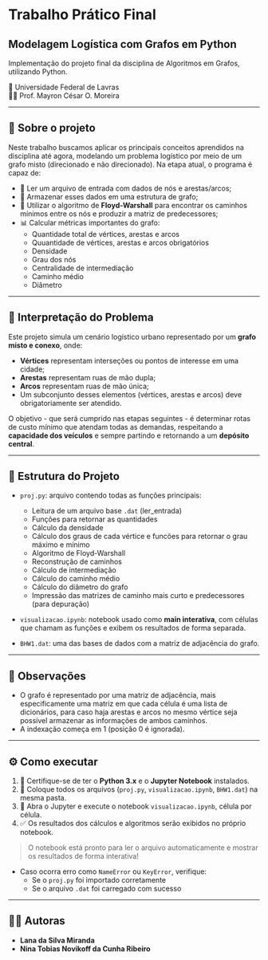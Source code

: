 # Trabalho Prático Final  
## Modelagem Logística com Grafos em Python

Implementação do projeto final da disciplina de Algoritmos em Grafos, utilizando Python.

📍 Universidade Federal de Lavras  
👨‍🏫 Prof. Mayron César O. Moreira  

---

## 🎯 Sobre o projeto

Neste trabalho buscamos aplicar os principais conceitos aprendidos na disciplina até agora, modelando um problema logístico por meio de um grafo misto (direcionado e não direcionado). Na etapa atual, o programa é capaz de:

- 📂 Ler um arquivo de entrada com dados de nós e arestas/arcos;
- 🧠 Armazenar esses dados em uma estrutura de grafo;
- 🧮 Utilizar o algoritmo de **Floyd-Warshall** para encontrar os caminhos mínimos entre os nós e produzir a matriz de predecessores;
- 📊 Calcular métricas importantes do grafo:
  - Quantidade total de vértices, arestas e arcos
  - Quuantidade de vértices, arestas e arcos obrigatórios
  - Densidade
  - Grau dos nós
  - Centralidade de intermediação
  - Caminho médio
  - Diâmetro

---

## 🧠 Interpretação do Problema

Este projeto simula um cenário logístico urbano representado por um **grafo misto e conexo**, onde:

- **Vértices** representam interseções ou pontos de interesse em uma cidade;
- **Arestas** representam ruas de mão dupla;
- **Arcos** representam ruas de mão única;
- Um subconjunto desses elementos (vértices, arestas e arcos) deve obrigatoriamente ser atendido.

O objetivo - que será cumprido nas etapas seguintes - é determinar rotas de custo mínimo que atendam todas as demandas, respeitando a **capacidade dos veículos** e sempre partindo e retornando a um **depósito central**.

---

## 📁 Estrutura do Projeto

- `proj.py`: arquivo contendo todas as funções principais:
  - Leitura de um arquivo base `.dat` (ler_entrada)
  - Funções para retornar as quantidades
  - Cálculo da densidade
  - Cálculo dos graus de cada vértice e funcões para retornar o grau máximo e mínimo
  - Algoritmo de Floyd-Warshall
  - Reconstrução de caminhos
  - Cálculo de intermediação
  - Cálculo do caminho médio
  - Cálculo do diâmetro do grafo
  - Impressão das matrizes de caminho mais curto e predecessores (para depuração)

- `visualizacao.ipynb`: notebook usado como **main interativa**, com células que chamam as funções e exibem os resultados de forma separada.

- `BHW1.dat`: uma das bases de dados com a matriz de adjacência do grafo.

---

## 🧠 Observações

- O grafo é representado por uma matriz de adjacência, mais especificamente uma matriz em que cada célula é uma lista de dicionários, para caso haja arestas e arcos no mesmo vértice seja possível armazenar as informações de ambos caminhos.
- A indexação começa em 1 (posição 0 é ignorada).

---

## ⚙️ Como executar

1. 🐍 Certifique-se de ter o **Python 3.x** e o **Jupyter Notebook** instalados.
2. 📁 Coloque todos os arquivos (`proj.py`, `visualizacao.ipynb`, `BHW1.dat`) na mesma pasta.
3. 📓 Abra o Jupyter e execute o notebook `visualizacao.ipynb`, célula por célula.
4. ✅ Os resultados dos cálculos e algoritmos serão exibidos no próprio notebook.

> O notebook está pronto para ler o arquivo automaticamente e mostrar os resultados de forma interativa!

- Caso ocorra erro como `NameError` ou `KeyError`, verifique:
  - Se o `proj.py` foi importado corretamente
  - Se o arquivo `.dat` foi carregado com sucesso

---

## 👩‍💻 Autoras

- **Lana da Silva Miranda**  
- **Nina Tobias Novikoff da Cunha Ribeiro**

